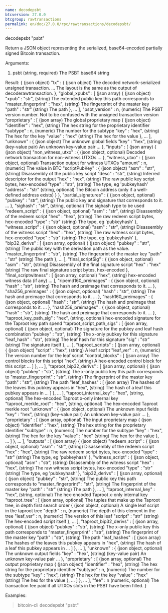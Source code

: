 ```yaml
---
name: decodepsbt
btcversion: 27.0.0
btcgroup: rawtransactions
permalink: en/doc/27.0.0/rpc/rawtransactions/decodepsbt/
---
```


decodepsbt "psbt"

Return a JSON object representing the serialized, base64-encoded partially signed Bitcoin transaction.

Arguments:
1. psbt    (string, required) The PSBT base64 string

Result:
{                                          (json object)
  "tx" : {                                 (json object) The decoded network-serialized unsigned transaction.
    ...                                    The layout is the same as the output of decoderawtransaction.
  },
  "global_xpubs" : [                       (json array)
    {                                      (json object)
      "xpub" : "str",                      (string) The extended public key this path corresponds to
      "master_fingerprint" : "hex",        (string) The fingerprint of the master key
      "path" : "str"                       (string) The path
    },
    ...
  ],
  "psbt_version" : n,                      (numeric) The PSBT version number. Not to be confused with the unsigned transaction version
  "proprietary" : [                        (json array) The global proprietary map
    {                                      (json object)
      "identifier" : "hex",                (string) The hex string for the proprietary identifier
      "subtype" : n,                       (numeric) The number for the subtype
      "key" : "hex",                       (string) The hex for the key
      "value" : "hex"                      (string) The hex for the value
    },
    ...
  ],
  "unknown" : {                            (json object) The unknown global fields
    "key" : "hex",                         (string) (key-value pair) An unknown key-value pair
    ...
  },
  "inputs" : [                             (json array)
    {                                      (json object)
      "non_witness_utxo" : {               (json object, optional) Decoded network transaction for non-witness UTXOs
        ...
      },
      "witness_utxo" : {                   (json object, optional) Transaction output for witness UTXOs
        "amount" : n,                      (numeric) The value in BTC
        "scriptPubKey" : {                 (json object)
          "asm" : "str",                   (string) Disassembly of the public key script
          "desc" : "str",                  (string) Inferred descriptor for the output
          "hex" : "hex",                   (string) The raw public key script bytes, hex-encoded
          "type" : "str",                  (string) The type, eg 'pubkeyhash'
          "address" : "str"                (string, optional) The Bitcoin address (only if a well-defined address exists)
        }
      },
      "partial_signatures" : {             (json object, optional)
        "pubkey" : "str",                  (string) The public key and signature that corresponds to it.
        ...
      },
      "sighash" : "str",                   (string, optional) The sighash type to be used
      "redeem_script" : {                  (json object, optional)
        "asm" : "str",                     (string) Disassembly of the redeem script
        "hex" : "hex",                     (string) The raw redeem script bytes, hex-encoded
        "type" : "str"                     (string) The type, eg 'pubkeyhash'
      },
      "witness_script" : {                 (json object, optional)
        "asm" : "str",                     (string) Disassembly of the witness script
        "hex" : "hex",                     (string) The raw witness script bytes, hex-encoded
        "type" : "str"                     (string) The type, eg 'pubkeyhash'
      },
      "bip32_derivs" : [                   (json array, optional)
        {                                  (json object)
          "pubkey" : "str",                (string) The public key with the derivation path as the value.
          "master_fingerprint" : "str",    (string) The fingerprint of the master key
          "path" : "str"                   (string) The path
        },
        ...
      ],
      "final_scriptSig" : {                (json object, optional)
        "asm" : "str",                     (string) Disassembly of the final signature script
        "hex" : "hex"                      (string) The raw final signature script bytes, hex-encoded
      },
      "final_scriptwitness" : [            (json array, optional)
        "hex",                             (string) hex-encoded witness data (if any)
        ...
      ],
      "ripemd160_preimages" : {            (json object, optional)
        "hash" : "str",                    (string) The hash and preimage that corresponds to it.
        ...
      },
      "sha256_preimages" : {               (json object, optional)
        "hash" : "str",                    (string) The hash and preimage that corresponds to it.
        ...
      },
      "hash160_preimages" : {              (json object, optional)
        "hash" : "str",                    (string) The hash and preimage that corresponds to it.
        ...
      },
      "hash256_preimages" : {              (json object, optional)
        "hash" : "str",                    (string) The hash and preimage that corresponds to it.
        ...
      },
      "taproot_key_path_sig" : "hex",      (string, optional) hex-encoded signature for the Taproot key path spend
      "taproot_script_path_sigs" : [       (json array, optional)
        {                                  (json object, optional) The signature for the pubkey and leaf hash combination
          "pubkey" : "str",                (string) The x-only pubkey for this signature
          "leaf_hash" : "str",             (string) The leaf hash for this signature
          "sig" : "str"                    (string) The signature itself
        },
        ...
      ],
      "taproot_scripts" : [                (json array, optional)
        {                                  (json object)
          "script" : "hex",                (string) A leaf script
          "leaf_ver" : n,                  (numeric) The version number for the leaf script
          "control_blocks" : [             (json array) The control blocks for this script
            "hex",                         (string) A hex-encoded control block for this script
            ...
          ]
        },
        ...
      ],
      "taproot_bip32_derivs" : [           (json array, optional)
        {                                  (json object)
          "pubkey" : "str",                (string) The x-only public key this path corresponds to
          "master_fingerprint" : "str",    (string) The fingerprint of the master key
          "path" : "str",                  (string) The path
          "leaf_hashes" : [                (json array) The hashes of the leaves this pubkey appears in
            "hex",                         (string) The hash of a leaf this pubkey appears in
            ...
          ]
        },
        ...
      ],
      "taproot_internal_key" : "hex",      (string, optional) The hex-encoded Taproot x-only internal key
      "taproot_merkle_root" : "hex",       (string, optional) The hex-encoded Taproot merkle root
      "unknown" : {                        (json object, optional) The unknown input fields
        "key" : "hex",                     (string) (key-value pair) An unknown key-value pair
        ...
      },
      "proprietary" : [                    (json array, optional) The input proprietary map
        {                                  (json object)
          "identifier" : "hex",            (string) The hex string for the proprietary identifier
          "subtype" : n,                   (numeric) The number for the subtype
          "key" : "hex",                   (string) The hex for the key
          "value" : "hex"                  (string) The hex for the value
        },
        ...
      ]
    },
    ...
  ],
  "outputs" : [                            (json array)
    {                                      (json object)
      "redeem_script" : {                  (json object, optional)
        "asm" : "str",                     (string) Disassembly of the redeem script
        "hex" : "hex",                     (string) The raw redeem script bytes, hex-encoded
        "type" : "str"                     (string) The type, eg 'pubkeyhash'
      },
      "witness_script" : {                 (json object, optional)
        "asm" : "str",                     (string) Disassembly of the witness script
        "hex" : "hex",                     (string) The raw witness script bytes, hex-encoded
        "type" : "str"                     (string) The type, eg 'pubkeyhash'
      },
      "bip32_derivs" : [                   (json array, optional)
        {                                  (json object)
          "pubkey" : "str",                (string) The public key this path corresponds to
          "master_fingerprint" : "str",    (string) The fingerprint of the master key
          "path" : "str"                   (string) The path
        },
        ...
      ],
      "taproot_internal_key" : "hex",      (string, optional) The hex-encoded Taproot x-only internal key
      "taproot_tree" : [                   (json array, optional) The tuples that make up the Taproot tree, in depth first search order
        {                                  (json object, optional) A single leaf script in the taproot tree
          "depth" : n,                     (numeric) The depth of this element in the tree
          "leaf_ver" : n,                  (numeric) The version of this leaf
          "script" : "str"                 (string) The hex-encoded script itself
        },
        ...
      ],
      "taproot_bip32_derivs" : [           (json array, optional)
        {                                  (json object)
          "pubkey" : "str",                (string) The x-only public key this path corresponds to
          "master_fingerprint" : "str",    (string) The fingerprint of the master key
          "path" : "str",                  (string) The path
          "leaf_hashes" : [                (json array) The hashes of the leaves this pubkey appears in
            "hex",                         (string) The hash of a leaf this pubkey appears in
            ...
          ]
        },
        ...
      ],
      "unknown" : {                        (json object, optional) The unknown output fields
        "key" : "hex",                     (string) (key-value pair) An unknown key-value pair
        ...
      },
      "proprietary" : [                    (json array, optional) The output proprietary map
        {                                  (json object)
          "identifier" : "hex",            (string) The hex string for the proprietary identifier
          "subtype" : n,                   (numeric) The number for the subtype
          "key" : "hex",                   (string) The hex for the key
          "value" : "hex"                  (string) The hex for the value
        },
        ...
      ]
    },
    ...
  ],
  "fee" : n                                (numeric, optional) The transaction fee paid if all UTXOs slots in the PSBT have been filled.
}

Examples:
> bitcoin-cli decodepsbt "psbt"


